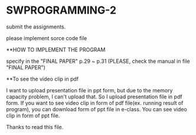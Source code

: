 # SWPROGRAMMING-2
submit the assignments.

please implement sorce code file

**HOW TO IMPLEMENT THE PROGRAM

specify in the "FINAL PAPER" p.29 ~ p.31
(PLEASE, check the manual in file "FINAL PAPER")



**To see the video clip in pdf
 
 I want to upload presentation file in ppt form, but due to the memory capacity problem, I can't upload that.
 So I upload presentation file in pdf form.
 If you want to see video clip in form of pdf file(ex. running result of program), you can download form of ppt file in e-class.
 You can see video clip in form of ppt file.

Thanks to read this file.
